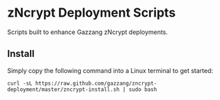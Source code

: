 zNcrypt Deployment Scripts
==========================

Scripts built to enhance Gazzang zNcrypt deployments.

Install
-------

Simply copy the following command into a Linux terminal to get started:
```
curl -sL https://raw.github.com/gazzang/zncrypt-deployment/master/zncrypt-install.sh | sudo bash
```

